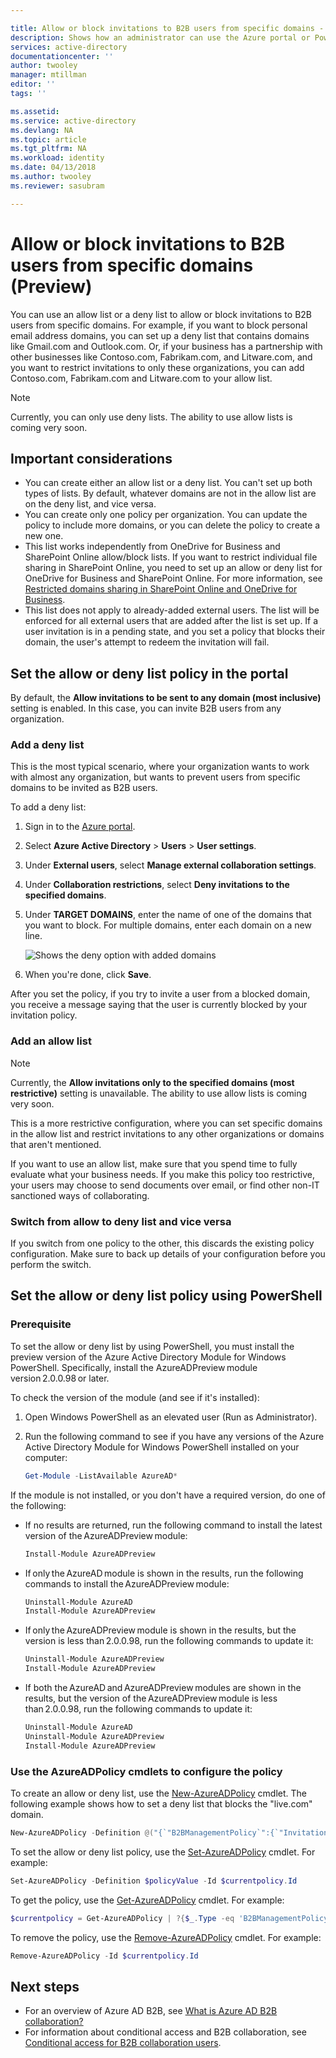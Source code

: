 ```yaml
---

title: Allow or block invitations to B2B users from specific domains - Azure Active Directory | Microsoft Docs
description: Shows how an administrator can use the Azure portal or PowerShell to set an access or deny list to allow or block B2B users from certain domains.
services: active-directory
documentationcenter: ''
author: twooley
manager: mtillman
editor: ''
tags: ''

ms.assetid:
ms.service: active-directory
ms.devlang: NA
ms.topic: article
ms.tgt_pltfrm: NA
ms.workload: identity
ms.date: 04/13/2018
ms.author: twooley
ms.reviewer: sasubram

---
```


# Allow or block invitations to B2B users from specific domains (Preview)

You can use an allow list or a deny list to allow or block invitations to B2B users from specific domains. For example, if you want to block personal email address domains, you can set up a deny list that contains domains like Gmail.com and Outlook.com. Or, if your business has a partnership with other businesses like Contoso.com, Fabrikam.com, and Litware.com, and you want to restrict invitations to only these organizations, you can add Contoso.com, Fabrikam.com and Litware.com to your allow list.
  
> [!NOTE]
> Currently, you can only use deny lists. The ability to use allow lists is coming very soon.

## Important considerations

- You can create either an allow list or a deny list. You can't set up both types of lists. By default, whatever domains are not in the allow list are on the deny list, and vice versa. 
- You can create only one policy per organization. You can update the policy to include more domains, or you can delete the policy to create a new one. 
- This list works independently from OneDrive for Business and SharePoint Online allow/block lists. If you want to restrict individual file sharing in SharePoint Online, you need to set up an allow or deny list for OneDrive for Business and SharePoint Online. For more information, see [Restricted domains sharing in SharePoint Online and OneDrive for Business](https://support.office.com/article/restricted-domains-sharing-in-sharepoint-online-and-onedrive-for-business-5d7589cd-0997-4a00-a2ba-2320ec49c4e9).
- This list does not apply to already-added external users. The list will be enforced for all external users that are added after the list is set up. If a user invitation is in a pending state, and you set a policy that blocks their domain, the user's attempt to redeem the invitation will fail.

## Set the allow or deny list policy in the portal

By default, the **Allow invitations to be sent to any domain (most inclusive)** setting is enabled. In this case, you can invite B2B users from any organization.

### Add a deny list

This is the most typical scenario, where your organization wants to work with almost any organization, but wants to prevent users from specific domains to be invited as B2B users.

To add a deny list:

1. Sign in to the [Azure portal](https://portal.azure.com).
2. Select **Azure Active Directory** > **Users** > **User settings**.
3. Under **External users**, select **Manage external collaboration settings**.
4. Under **Collaboration restrictions**, select **Deny invitations to the specified domains**.
5. Under **TARGET DOMAINS**, enter the name of one of the domains that you want to block. For multiple domains, enter each domain on a new line.

   ![Shows the deny option with added domains](./media/active-directory-b2b-allow-deny-list/DenyListSettings.png)
 
6. When you're done, click **Save**.

After you set the policy, if you try to invite a user from a blocked domain, you receive a message saying that the user is currently blocked by your invitation policy.
 
### Add an allow list

> [!NOTE]
> Currently, the **Allow invitations only to the specified domains (most restrictive)** setting is unavailable. The ability to use allow lists is coming very soon.

This is a more restrictive configuration, where you can set specific domains in the allow list and restrict invitations to any other organizations or domains that aren't mentioned. 

If you want to use an allow list, make sure that you spend time to fully evaluate what your business needs. If you make this policy too restrictive, your users may choose to send documents over email, or find other non-IT sanctioned ways of collaborating.

### Switch from allow to deny list and vice versa 

If you switch from one policy to the other, this discards the existing policy configuration. Make sure to back up details of your configuration before you perform the switch. 

## Set the allow or deny list policy using PowerShell

### Prerequisite

To set the allow or deny list by using PowerShell, you must install the preview version of the Azure Active Directory Module for Windows PowerShell. Specifically, install the AzureADPreview module version 2.0.0.98 or later.

To check the version of the module (and see if it's installed):
 
1. Open Windows PowerShell as an elevated user (Run as Administrator). 
2. Run the following command to see if you have any versions of the Azure Active Directory Module for Windows PowerShell installed on your computer:

   ````powershell  
   Get-Module -ListAvailable AzureAD*
   ````

If the module is not installed, or you don't have a required version, do one of the following:

- If no results are returned, run the following command to install the latest version of the AzureADPreview module:
  
   ````powershell  
   Install-Module AzureADPreview
   ````
- If only the AzureAD module is shown in the results, run the following commands to install the AzureADPreview module: 

   ````powershell 
   Uninstall-Module AzureAD 
   Install-Module AzureADPreview 
   ````
- If only the AzureADPreview module is shown in the results, but the version is less than 2.0.0.98, run the following commands to update it: 

   ````powershell 
   Uninstall-Module AzureADPreview 
   Install-Module AzureADPreview 
   ````

- If both the AzureAD and AzureADPreview modules are shown in the results, but the version of the AzureADPreview module is less than 2.0.0.98, run the following commands to update it: 

   ````powershell 
   Uninstall-Module AzureAD 
   Uninstall-Module AzureADPreview 
   Install-Module AzureADPreview 
    ````

### Use the AzureADPolicy cmdlets to configure the policy

To create an allow or deny list, use the [New-AzureADPolicy](https://docs.microsoft.com/powershell/module/azuread/new-azureadpolicy?view=azureadps-2.0-preview) cmdlet. The following example shows how to set a deny list that blocks the "live.com" domain.

````powershell  
New-AzureADPolicy -Definition @("{`"B2BManagementPolicy`":{`"InvitationsAllowedAndBlockedDomainsPolicy`":{`"AllowedDomains`": [],`"BlockedDomains`": [`"live.com`"]}}}") -DisplayName B2BManagementPolicy -Type B2BManagementPolicy -IsOrganizationDefault $true 
````

To set the allow or deny list policy, use the [Set-AzureADPolicy](https://docs.microsoft.com/powershell/module/azuread/set-azureadpolicy?view=azureadps-2.0-preview) cmdlet. For example:

````powershell   
Set-AzureADPolicy -Definition $policyValue -Id $currentpolicy.Id 
````

To get the policy, use the [Get-AzureADPolicy](https://docs.microsoft.com/en-us/powershell/module/azuread/get-azureadpolicy?view=azureadps-2.0-preview) cmdlet. For example:

````powershell
$currentpolicy = Get-AzureADPolicy | ?{$_.Type -eq 'B2BManagementPolicy'} | select -First 1 
````

To remove the policy, use the [Remove-AzureADPolicy](https://docs.microsoft.com/powershell/module/azuread/remove-azureadpolicy?view=azureadps-2.0-preview) cmdlet. For example:

````powershell
Remove-AzureADPolicy -Id $currentpolicy.Id 
````

## Next steps

- For an overview of Azure AD B2B, see [What is Azure AD B2B collaboration?](active-directory-b2b-what-is-azure-ad-b2b.md)
- For information about conditional access and B2B collaboration, see [Conditional access for B2B collaboration users](active-directory-b2b-mfa-instructions.md).



